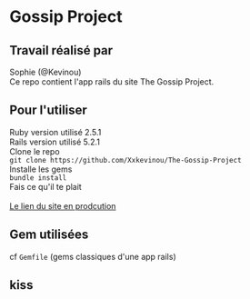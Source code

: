 # Gossip Project
## Travail réalisé par 
Sophie (@Kevinou)<br/>
Ce repo contient l'app rails du site The Gossip Project.<br/>
## Pour l'utiliser
Ruby version utilisé 2.5.1 <br/>
Rails version utilisé 5.2.1 <br/>
Clone le repo <br/>
`git clone https://github.com/Xxkevinou/The-Gossip-Project`<br/>
Installe les gems<br/>
`bundle install`<br/>
Fais ce qu'il te plait<br/><br/>
<a href='https://cryptic-hamlet-50863.herokuapp.com/'>Le lien du site en prodcution</a>
## Gem utilisées
cf `Gemfile` (gems classiques d'une app rails)<br/>
## kiss
